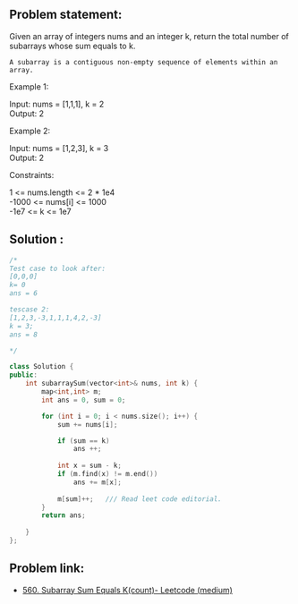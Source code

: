 ## Problem statement:
Given an array of integers nums and an integer k, return the total number of subarrays whose sum equals to k.

`A subarray is a contiguous non-empty sequence of elements within an array.`

 

Example 1:

Input: nums = [1,1,1], k = 2</br>
Output: 2

Example 2:

Input: nums = [1,2,3], k = 3</br>
Output: 2
 

Constraints:

1 <= nums.length <= 2 * 1e4 </br>
-1000 <= nums[i] <= 1000</br>
-1e7 <= k <= 1e7


## Solution :
```c++
/*
Test case to look after:
[0,0,0]
k= 0
ans = 6

tescase 2:
[1,2,3,-3,1,1,1,4,2,-3]
k = 3;
ans = 8

*/ 

class Solution {
public:
    int subarraySum(vector<int>& nums, int k) {
        map<int,int> m;
        int ans = 0, sum = 0;

        for (int i = 0; i < nums.size(); i++) {
            sum += nums[i];

            if (sum == k) 
                ans ++;
            
            int x = sum - k;
            if (m.find(x) != m.end()) 
                ans += m[x];
             
            m[sum]++;   /// Read leet code editorial.
        }
        return ans;
       
    }
};
```

## Problem link:
- [560. Subarray Sum Equals K(count)- Leetcode (medium)](https://leetcode.com/problems/subarray-sum-equals-k/)